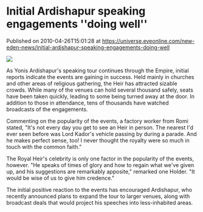 # Initial Ardishapur speaking engagements ''doing well''
Published on 2010-04-26T15:01:28 at https://universe.eveonline.com/new-eden-news/initial-ardishapur-speaking-engagements-doing-well

![](http://www.eve-mercury.net/images/mercurybanner.png)  
  
As Yonis Ardishapur's speaking tour continues through the Empire, initial reports indicate the events are gaining in success. Held mainly in churches and other areas of religious gathering, the Heir has attracted sizable crowds. While many of the venues can hold several thousand safely, seats have been taken quickly, leading to some being turned away at the door. In addition to those in attendance, tens of thousands have watched broadcasts of the engagements.

Commenting on the popularity of the events, a factory worker from Romi stated, "It's not every day you get to see an Heir in person. The nearest I'd ever seen before was Lord Kador's vehicle passing by during a parade. And he makes perfect sense, too! I never thought the royalty were so much in touch with the common faith."

The Royal Heir's celebrity is only one factor in the popularity of the events, however. "He speaks of times of glory and how to regain what we've given up, and his suggestions are remarkably apposite," remarked one Holder. "It would be wise of us to give him credence."

The initial positive reaction to the events has encouraged Ardishapur, who recently announced plans to expand the tour to larger venues, along with broadcast deals that would project his speeches into less-inhabited areas.
